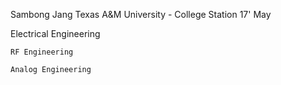 Sambong Jang
Texas A&M University - College Station 17' May

Electrical Engineering

    RF Engineering
	
    Analog Engineering

